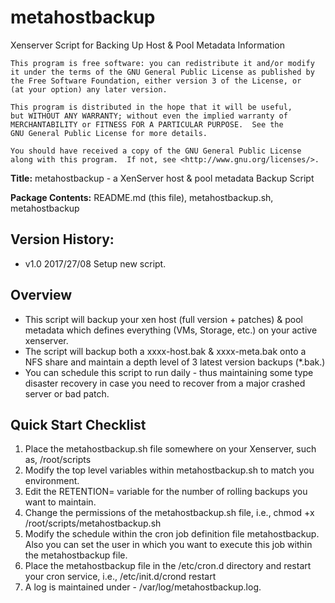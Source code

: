 # metahostbackup
Xenserver Script for Backing Up Host &amp; Pool Metadata Information

    This program is free software: you can redistribute it and/or modify
    it under the terms of the GNU General Public License as published by
    the Free Software Foundation, either version 3 of the License, or
    (at your option) any later version.

    This program is distributed in the hope that it will be useful,
    but WITHOUT ANY WARRANTY; without even the implied warranty of
    MERCHANTABILITY or FITNESS FOR A PARTICULAR PURPOSE.  See the
    GNU General Public License for more details.

    You should have received a copy of the GNU General Public License
    along with this program.  If not, see <http://www.gnu.org/licenses/>.

**Title:** metahostbackup - a XenServer host & pool metadata Backup Script

**Package Contents:** README.md (this file), metahostbackup.sh, metahostbackup

## Version History:
 - v1.0 2017/27/08 Setup new script.


## Overview
 - This script will backup your xen host (full version + patches) & pool metadata which defines everything (VMs, Storage, etc.) on your active xenserver. 
 - The script will backup both a xxxx-host.bak & xxxx-meta.bak onto a NFS share and maintain a depth level of 3 latest version backups (*.bak.)
 - You can schedule this script to run daily - thus maintaining some type disaster recovery in case you need to recover from a major crashed server or bad patch.

## Quick Start Checklist

1. Place the metahostbackup.sh file somewhere on your Xenserver, such as, /root/scripts
2. Modify the top level variables within metahostbackup.sh to match you environment.
3. Edit the RETENTION= variable for the number of rolling backups you want to maintain.
4. Change the permissions of the metahostbackup.sh file, i.e., chmod +x /root/scripts/metahostbackup.sh
5. Modify the schedule within the cron job definition file metahostbackup. Also you can set the user in which you want to execute this job within the metahostbackup file.
6. Place the metahostbackup file in the /etc/cron.d directory and restart your cron service, i.e., /etc/init.d/crond restart
7. A log is maintained under - /var/log/metahostbackup.log.
